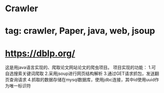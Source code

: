 # Crawler
# tag: crawler, Paper, java, web, jsoup
# https://dblp.org/
这是用java语言实现的、爬取论文网站论文的爬虫项目。
项目实现的功能：
1.可自选搜索关键词爬取
2.采用jsoup进行网页结构解析
3.通过GET请求抓包，发送翻页查询请求
4.抓取的数据存储在mysql数据库，使用jdbc连接，其中id使用uuid作为唯一标识符
